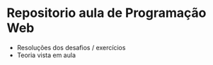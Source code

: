 # Repositorio aula de Programação Web
- Resoluções dos desafios / exercícios
- Teoria vista em aula
